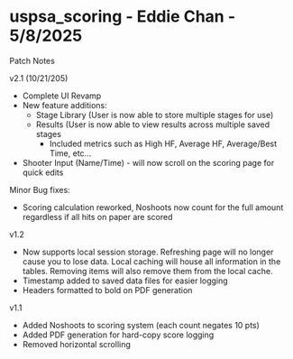 ﻿# uspsa_scoring - Eddie Chan - 5/8/2025

Patch Notes

v2.1 (10/21/205)
- Complete UI Revamp
- New feature additions:
  - Stage Library (User is now able to store multiple stages for use)
  - Results (User is now able to view results across multiple saved stages
    - Included metrics such as High HF, Average HF, Average/Best Time, etc...
- Shooter Input (Name/Time) - will now scroll on the scoring page for quick edits

Minor Bug fixes:
- Scoring calculation reworked, Noshoots now count for the full amount regardless if all hits on paper are scored

v1.2
- Now supports local session storage. Refreshing page will no longer cause you to lose data. Local caching will house all information in
  the tables. Removing items will also remove them from the local cache.
- Timestamp added to saved data files for easier logging
- Headers formatted to bold on PDF generation

v1.1
- Added Noshoots to scoring system (each count negates 10 pts)
- Added PDF generation for hard-copy score logging
- Removed horizontal scrolling


